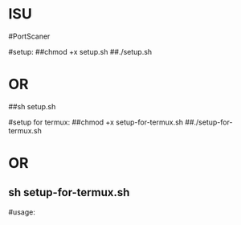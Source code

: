 # ISU
#PortScaner

#setup:
##chmod +x setup.sh
##./setup.sh
# OR
##sh setup.sh

#setup for termux:
##chmod +x setup-for-termux.sh
##./setup-for-termux.sh
#  OR
## sh setup-for-termux.sh

#usage:

